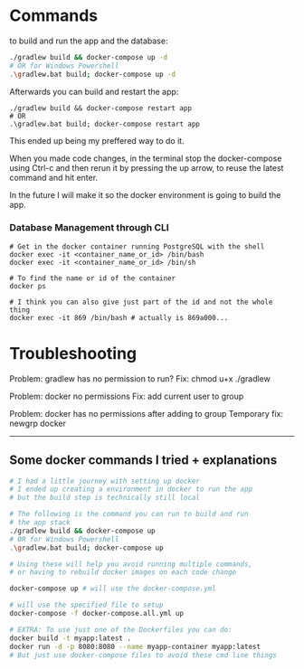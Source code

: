 # Commands

to build and run the app and the database:
```sh
./gradlew build && docker-compose up -d
# OR for Windows Powershell
.\gradlew.bat build; docker-compose up -d
```

Afterwards you can build and restart the app:
```shell
./gradlew build && docker-compose restart app
# OR
.\gradlew.bat build; docker-compose restart app
```


This ended up being my preffered way to do it.

When you made code changes, in the terminal stop the docker-compose using Ctrl-c
and then rerun it by pressing the up arrow, to reuse the latest command and hit enter.

In the future I will make it so the docker environment
is going to build the app.

### Database Management through CLI

```shell
# Get in the docker container running PostgreSQL with the shell
docker exec -it <container_name_or_id> /bin/bash
docker exec -it <container_name_or_id> /bin/sh

# To find the name or id of the container
docker ps

# I think you can also give just part of the id and not the whole thing
docker exec -it 869 /bin/bash # actually is 869a000...
```

# Troubleshooting 

Problem: gradlew has no permission to run?
Fix: chmod u+x ./gradlew

Problem: docker no permissions
Fix: add current user to group

Problem: docker has no permissions after adding to group
Temporary fix: newgrp docker

---

## Some docker commands I tried + explanations

```sh
# I had a little journey with setting up docker
# I ended up creating a environment in docker to run the app
# but the build step is technically still local

# The following is the command you can run to build and run
# the app stack
./gradlew build && docker-compose up
# OR for Windows Powershell
.\gradlew.bat build; docker-compose up

# Using these will help you avoid running multiple commands,
# or having to rebuild docker images on each code change

docker-compose up # will use the docker-compose.yml

# will use the specified file to setup
docker-compose -f docker-compose.all.yml up

# EXTRA: To use just one of the Dockerfiles you can do:
docker build -t myapp:latest .
docker run -d -p 8080:8080 --name myapp-container myapp:latest
# But just use docker-compose files to avoid these cmd line things

```
